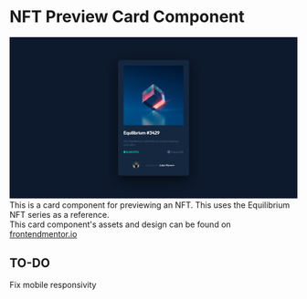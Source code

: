 # NFT Preview Card Component
<img src="./img/preview.png">
This is a card component for previewing an NFT. This uses the Equilibrium NFT series as a reference.
<br>
This card component's assets and design can be found on <a href="https://www.frontendmentor.io/challenges/nft-preview-card-component-SbdUL_w0U">frontendmentor.io</a>

## TO-DO
Fix mobile responsivity
